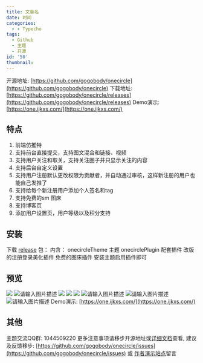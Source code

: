 ```yaml
---
title: 文章名
date: 时间
categories:
  - - Typecho
tags:
  - Github
  - 主题
  - 开源
id: '50'
thumbnail:
---
```



开源地址: [https://github.com/gogobody/onecircle](https://github.com/gogobody/onecircle) 下载地址: [https://github.com/gogobody/onecircle/releases](https://github.com/gogobody/onecircle/releases) Demo演示: [https://one.ijkxs.com/](https://one.ijkxs.com/)

## 特点

1.  前端仿推特
2.  支持前台直接提交，支持图文混合和链接、视频
3.  支持用户关注和取关，支持关注圈子并只显示关注的内容
4.  支持后台自定义设置
5.  支持用户注册默认更改权限为贡献者，并自动通过审核，这样新注册的用户也能自己发推了
6.  支持给每个新注册用户添加个人签名和tag
7.  支持免费的sm 图床
8.  支持博客页
9.  添加用户设置页，用户等级以及积分支持

## 安装

下载 [release](https://github.com/gogobody/onecircle/releases) 包： 内含： onecircleTheme 主题 onecirclePlugin 配套插件 改版的注册登录美化插件 免费的图床插件 安装主题启用插件即可

## 预览

![](https://cdn.uzz5.com/imgs/2021/02/28/3boLBbkE.webp) ![请输入图片描述](https://cdn.uzz5.com/imgs/2021/02/28/j31j5wmh.webp "请输入图片描述") ![](https://cdn.uzz5.com/imgs/2021/02/28/oKuiIMaW.webp) ![](https://cdn.uzz5.com/imgs/2021/02/28/uVb6NzAU.webp) ![](https://cdn.uzz5.com/imgs/2021/02/28/Mv355EXH.webp) ![请输入图片描述](https://cdn.uzz5.com/imgs/2021/02/28/DLIiopBY.webp "请输入图片描述") ![请输入图片描述](https://cdn.uzz5.com/imgs/2021/02/28/tuJUf7He.webp "请输入图片描述") ![请输入图片描述](https://cdn.uzz5.com/imgs/2021/02/28/G1QV19OE.webp "请输入图片描述") Demo演示: [https://one.ijkxs.com/](https://one.ijkxs.com/)

## 其他

主题交流QQ群: 1044509220 更多注意事项请移步开源地址或[详细文档](https://www.yuque.com/docs/share/05f40cac-980f-4e53-8b92-ed9728b8dc50?#%E3%80%8AOneCircle%20%E4%B8%BB%E9%A2%98%E8%AF%B4%E6%98%8E%E3%80%8B)查看, 建议及反馈移步: [https://github.com/gogobody/onecircle/issues](https://github.com/gogobody/onecircle/issues) 或 [作者演示站点](https://one.ijkxs.com/about.html)留言